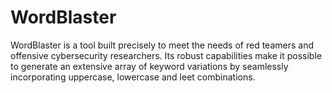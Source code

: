 # WordBlaster
WordBlaster is a tool built precisely to meet the needs of red teamers and offensive cybersecurity researchers. Its robust capabilities make it possible to generate an extensive array of keyword variations by seamlessly incorporating uppercase, lowercase and leet combinations. 
